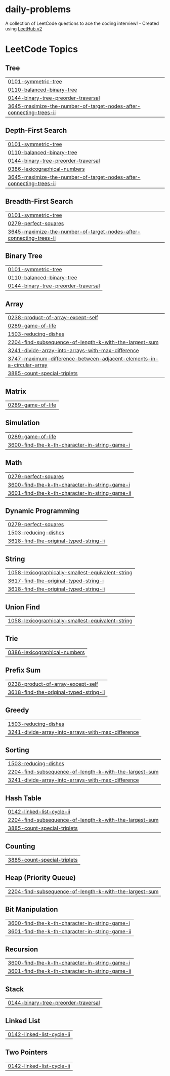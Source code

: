 # daily-problems
A collection of LeetCode questions to ace the coding interview! - Created using [LeetHub v2](https://github.com/arunbhardwaj/LeetHub-2.0)

<!---LeetCode Topics Start-->
# LeetCode Topics
## Tree
|  |
| ------- |
| [0101-symmetric-tree](https://github.com/vardhan0711/daily-problems/tree/master/0101-symmetric-tree) |
| [0110-balanced-binary-tree](https://github.com/vardhan0711/daily-problems/tree/master/0110-balanced-binary-tree) |
| [0144-binary-tree-preorder-traversal](https://github.com/vardhan0711/daily-problems/tree/master/0144-binary-tree-preorder-traversal) |
| [3645-maximize-the-number-of-target-nodes-after-connecting-trees-ii](https://github.com/vardhan0711/daily-problems/tree/master/3645-maximize-the-number-of-target-nodes-after-connecting-trees-ii) |
## Depth-First Search
|  |
| ------- |
| [0101-symmetric-tree](https://github.com/vardhan0711/daily-problems/tree/master/0101-symmetric-tree) |
| [0110-balanced-binary-tree](https://github.com/vardhan0711/daily-problems/tree/master/0110-balanced-binary-tree) |
| [0144-binary-tree-preorder-traversal](https://github.com/vardhan0711/daily-problems/tree/master/0144-binary-tree-preorder-traversal) |
| [0386-lexicographical-numbers](https://github.com/vardhan0711/daily-problems/tree/master/0386-lexicographical-numbers) |
| [3645-maximize-the-number-of-target-nodes-after-connecting-trees-ii](https://github.com/vardhan0711/daily-problems/tree/master/3645-maximize-the-number-of-target-nodes-after-connecting-trees-ii) |
## Breadth-First Search
|  |
| ------- |
| [0101-symmetric-tree](https://github.com/vardhan0711/daily-problems/tree/master/0101-symmetric-tree) |
| [0279-perfect-squares](https://github.com/vardhan0711/daily-problems/tree/master/0279-perfect-squares) |
| [3645-maximize-the-number-of-target-nodes-after-connecting-trees-ii](https://github.com/vardhan0711/daily-problems/tree/master/3645-maximize-the-number-of-target-nodes-after-connecting-trees-ii) |
## Binary Tree
|  |
| ------- |
| [0101-symmetric-tree](https://github.com/vardhan0711/daily-problems/tree/master/0101-symmetric-tree) |
| [0110-balanced-binary-tree](https://github.com/vardhan0711/daily-problems/tree/master/0110-balanced-binary-tree) |
| [0144-binary-tree-preorder-traversal](https://github.com/vardhan0711/daily-problems/tree/master/0144-binary-tree-preorder-traversal) |
## Array
|  |
| ------- |
| [0238-product-of-array-except-self](https://github.com/vardhan0711/daily-problems/tree/master/0238-product-of-array-except-self) |
| [0289-game-of-life](https://github.com/vardhan0711/daily-problems/tree/master/0289-game-of-life) |
| [1503-reducing-dishes](https://github.com/vardhan0711/daily-problems/tree/master/1503-reducing-dishes) |
| [2204-find-subsequence-of-length-k-with-the-largest-sum](https://github.com/vardhan0711/daily-problems/tree/master/2204-find-subsequence-of-length-k-with-the-largest-sum) |
| [3241-divide-array-into-arrays-with-max-difference](https://github.com/vardhan0711/daily-problems/tree/master/3241-divide-array-into-arrays-with-max-difference) |
| [3747-maximum-difference-between-adjacent-elements-in-a-circular-array](https://github.com/vardhan0711/daily-problems/tree/master/3747-maximum-difference-between-adjacent-elements-in-a-circular-array) |
| [3885-count-special-triplets](https://github.com/vardhan0711/daily-problems/tree/master/3885-count-special-triplets) |
## Matrix
|  |
| ------- |
| [0289-game-of-life](https://github.com/vardhan0711/daily-problems/tree/master/0289-game-of-life) |
## Simulation
|  |
| ------- |
| [0289-game-of-life](https://github.com/vardhan0711/daily-problems/tree/master/0289-game-of-life) |
| [3600-find-the-k-th-character-in-string-game-i](https://github.com/vardhan0711/daily-problems/tree/master/3600-find-the-k-th-character-in-string-game-i) |
## Math
|  |
| ------- |
| [0279-perfect-squares](https://github.com/vardhan0711/daily-problems/tree/master/0279-perfect-squares) |
| [3600-find-the-k-th-character-in-string-game-i](https://github.com/vardhan0711/daily-problems/tree/master/3600-find-the-k-th-character-in-string-game-i) |
| [3601-find-the-k-th-character-in-string-game-ii](https://github.com/vardhan0711/daily-problems/tree/master/3601-find-the-k-th-character-in-string-game-ii) |
## Dynamic Programming
|  |
| ------- |
| [0279-perfect-squares](https://github.com/vardhan0711/daily-problems/tree/master/0279-perfect-squares) |
| [1503-reducing-dishes](https://github.com/vardhan0711/daily-problems/tree/master/1503-reducing-dishes) |
| [3618-find-the-original-typed-string-ii](https://github.com/vardhan0711/daily-problems/tree/master/3618-find-the-original-typed-string-ii) |
## String
|  |
| ------- |
| [1058-lexicographically-smallest-equivalent-string](https://github.com/vardhan0711/daily-problems/tree/master/1058-lexicographically-smallest-equivalent-string) |
| [3617-find-the-original-typed-string-i](https://github.com/vardhan0711/daily-problems/tree/master/3617-find-the-original-typed-string-i) |
| [3618-find-the-original-typed-string-ii](https://github.com/vardhan0711/daily-problems/tree/master/3618-find-the-original-typed-string-ii) |
## Union Find
|  |
| ------- |
| [1058-lexicographically-smallest-equivalent-string](https://github.com/vardhan0711/daily-problems/tree/master/1058-lexicographically-smallest-equivalent-string) |
## Trie
|  |
| ------- |
| [0386-lexicographical-numbers](https://github.com/vardhan0711/daily-problems/tree/master/0386-lexicographical-numbers) |
## Prefix Sum
|  |
| ------- |
| [0238-product-of-array-except-self](https://github.com/vardhan0711/daily-problems/tree/master/0238-product-of-array-except-self) |
| [3618-find-the-original-typed-string-ii](https://github.com/vardhan0711/daily-problems/tree/master/3618-find-the-original-typed-string-ii) |
## Greedy
|  |
| ------- |
| [1503-reducing-dishes](https://github.com/vardhan0711/daily-problems/tree/master/1503-reducing-dishes) |
| [3241-divide-array-into-arrays-with-max-difference](https://github.com/vardhan0711/daily-problems/tree/master/3241-divide-array-into-arrays-with-max-difference) |
## Sorting
|  |
| ------- |
| [1503-reducing-dishes](https://github.com/vardhan0711/daily-problems/tree/master/1503-reducing-dishes) |
| [2204-find-subsequence-of-length-k-with-the-largest-sum](https://github.com/vardhan0711/daily-problems/tree/master/2204-find-subsequence-of-length-k-with-the-largest-sum) |
| [3241-divide-array-into-arrays-with-max-difference](https://github.com/vardhan0711/daily-problems/tree/master/3241-divide-array-into-arrays-with-max-difference) |
## Hash Table
|  |
| ------- |
| [0142-linked-list-cycle-ii](https://github.com/vardhan0711/daily-problems/tree/master/0142-linked-list-cycle-ii) |
| [2204-find-subsequence-of-length-k-with-the-largest-sum](https://github.com/vardhan0711/daily-problems/tree/master/2204-find-subsequence-of-length-k-with-the-largest-sum) |
| [3885-count-special-triplets](https://github.com/vardhan0711/daily-problems/tree/master/3885-count-special-triplets) |
## Counting
|  |
| ------- |
| [3885-count-special-triplets](https://github.com/vardhan0711/daily-problems/tree/master/3885-count-special-triplets) |
## Heap (Priority Queue)
|  |
| ------- |
| [2204-find-subsequence-of-length-k-with-the-largest-sum](https://github.com/vardhan0711/daily-problems/tree/master/2204-find-subsequence-of-length-k-with-the-largest-sum) |
## Bit Manipulation
|  |
| ------- |
| [3600-find-the-k-th-character-in-string-game-i](https://github.com/vardhan0711/daily-problems/tree/master/3600-find-the-k-th-character-in-string-game-i) |
| [3601-find-the-k-th-character-in-string-game-ii](https://github.com/vardhan0711/daily-problems/tree/master/3601-find-the-k-th-character-in-string-game-ii) |
## Recursion
|  |
| ------- |
| [3600-find-the-k-th-character-in-string-game-i](https://github.com/vardhan0711/daily-problems/tree/master/3600-find-the-k-th-character-in-string-game-i) |
| [3601-find-the-k-th-character-in-string-game-ii](https://github.com/vardhan0711/daily-problems/tree/master/3601-find-the-k-th-character-in-string-game-ii) |
## Stack
|  |
| ------- |
| [0144-binary-tree-preorder-traversal](https://github.com/vardhan0711/daily-problems/tree/master/0144-binary-tree-preorder-traversal) |
## Linked List
|  |
| ------- |
| [0142-linked-list-cycle-ii](https://github.com/vardhan0711/daily-problems/tree/master/0142-linked-list-cycle-ii) |
## Two Pointers
|  |
| ------- |
| [0142-linked-list-cycle-ii](https://github.com/vardhan0711/daily-problems/tree/master/0142-linked-list-cycle-ii) |
<!---LeetCode Topics End-->